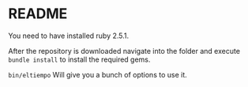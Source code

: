 # README

You need to have installed ruby 2.5.1.

After the repository is downloaded navigate into the folder and execute
`bundle install`
to install the required gems.

`bin/eltiempo`
Will give you a bunch of options to use it.
